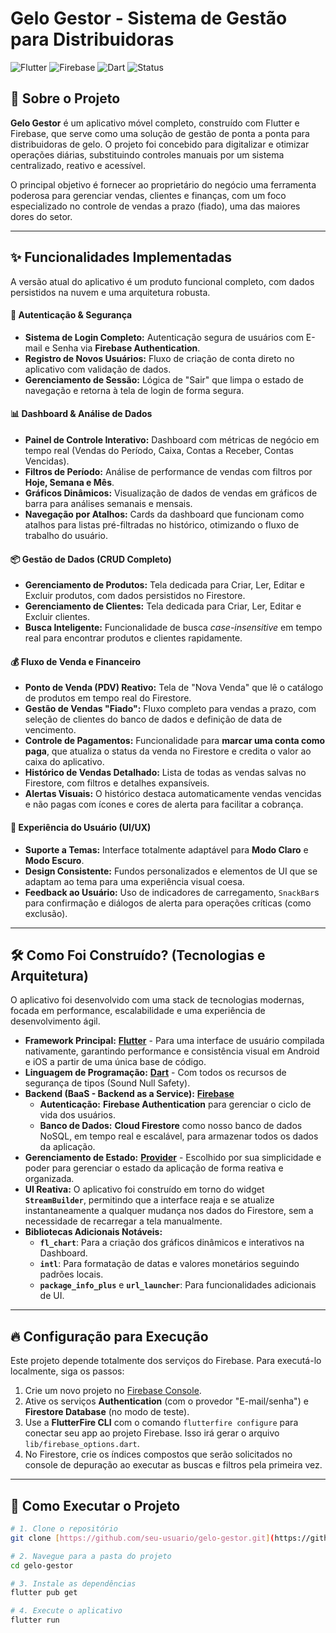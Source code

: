 # Gelo Gestor - Sistema de Gestão para Distribuidoras

![Flutter](https://img.shields.io/badge/Framework-Flutter-02569B?style=for-the-badge&logo=flutter)
![Firebase](https://img.shields.io/badge/Backend-Firebase-FFCA28?style=for-the-badge&logo=firebase)
![Dart](https://img.shields.io/badge/Language-Dart-0175C2?style=for-the-badge&logo=dart)
![Status](https://img.shields.io/badge/Status-V1.0-green?style=for-the-badge)

## 📖 Sobre o Projeto

**Gelo Gestor** é um aplicativo móvel completo, construído com Flutter e Firebase, que serve como uma solução de gestão de ponta a ponta para distribuidoras de gelo. O projeto foi concebido para digitalizar e otimizar operações diárias, substituindo controles manuais por um sistema centralizado, reativo e acessível.

O principal objetivo é fornecer ao proprietário do negócio uma ferramenta poderosa para gerenciar vendas, clientes e finanças, com um foco especializado no controle de vendas a prazo (fiado), uma das maiores dores do setor.

---

## ✨ Funcionalidades Implementadas

A versão atual do aplicativo é um produto funcional completo, com dados persistidos na nuvem e uma arquitetura robusta.

#### 🔑 **Autenticação & Segurança**
* **Sistema de Login Completo:** Autenticação segura de usuários com E-mail e Senha via **Firebase Authentication**.
* **Registro de Novos Usuários:** Fluxo de criação de conta direto no aplicativo com validação de dados.
* **Gerenciamento de Sessão:** Lógica de "Sair" que limpa o estado de navegação e retorna à tela de login de forma segura.

#### 📊 **Dashboard & Análise de Dados**
* **Painel de Controle Interativo:** Dashboard com métricas de negócio em tempo real (Vendas do Período, Caixa, Contas a Receber, Contas Vencidas).
* **Filtros de Período:** Análise de performance de vendas com filtros por **Hoje, Semana e Mês**.
* **Gráficos Dinâmicos:** Visualização de dados de vendas em gráficos de barra para análises semanais e mensais.
* **Navegação por Atalhos:** Cards da dashboard que funcionam como atalhos para listas pré-filtradas no histórico, otimizando o fluxo de trabalho do usuário.

#### 📦 **Gestão de Dados (CRUD Completo)**
* **Gerenciamento de Produtos:** Tela dedicada para Criar, Ler, Editar e Excluir produtos, com dados persistidos no Firestore.
* **Gerenciamento de Clientes:** Tela dedicada para Criar, Ler, Editar e Excluir clientes.
* **Busca Inteligente:** Funcionalidade de busca *case-insensitive* em tempo real para encontrar produtos e clientes rapidamente.

#### 💰 **Fluxo de Venda e Financeiro**
* **Ponto de Venda (PDV) Reativo:** Tela de "Nova Venda" que lê o catálogo de produtos em tempo real do Firestore.
* **Gestão de Vendas "Fiado":** Fluxo completo para vendas a prazo, com seleção de clientes do banco de dados e definição de data de vencimento.
* **Controle de Pagamentos:** Funcionalidade para **marcar uma conta como paga**, que atualiza o status da venda no Firestore e credita o valor ao caixa do aplicativo.
* **Histórico de Vendas Detalhado:** Lista de todas as vendas salvas no Firestore, com filtros e detalhes expansíveis.
* **Alertas Visuais:** O histórico destaca automaticamente vendas vencidas e não pagas com ícones e cores de alerta para facilitar a cobrança.

#### 🎨 **Experiência do Usuário (UI/UX)**
* **Suporte a Temas:** Interface totalmente adaptável para **Modo Claro** e **Modo Escuro**.
* **Design Consistente:** Fundos personalizados e elementos de UI que se adaptam ao tema para uma experiência visual coesa.
* **Feedback ao Usuário:** Uso de indicadores de carregamento, `SnackBar`s para confirmação e diálogos de alerta para operações críticas (como exclusão).

---

## 🛠️ Como Foi Construído? (Tecnologias e Arquitetura)

O aplicativo foi desenvolvido com uma stack de tecnologias modernas, focada em performance, escalabilidade e uma experiência de desenvolvimento ágil.

* **Framework Principal:** **[Flutter](https://flutter.dev/)** - Para uma interface de usuário compilada nativamente, garantindo performance e consistência visual em Android e iOS a partir de uma única base de código.
* **Linguagem de Programação:** **[Dart](https://dart.dev/)** - Com todos os recursos de segurança de tipos (Sound Null Safety).
* **Backend (BaaS - Backend as a Service):** **[Firebase](https://firebase.google.com/)**
    * **Autenticação:** **Firebase Authentication** para gerenciar o ciclo de vida dos usuários.
    * **Banco de Dados:** **Cloud Firestore** como nosso banco de dados NoSQL, em tempo real e escalável, para armazenar todos os dados da aplicação.
* **Gerenciamento de Estado:** **[Provider](https://pub.dev/packages/provider)** - Escolhido por sua simplicidade e poder para gerenciar o estado da aplicação de forma reativa e organizada.
* **UI Reativa:** O aplicativo foi construído em torno do widget **`StreamBuilder`**, permitindo que a interface reaja e se atualize instantaneamente a qualquer mudança nos dados do Firestore, sem a necessidade de recarregar a tela manualmente.
* **Bibliotecas Adicionais Notáveis:**
    * **`fl_chart`**: Para a criação dos gráficos dinâmicos e interativos na Dashboard.
    * **`intl`**: Para formatação de datas e valores monetários seguindo padrões locais.
    * **`package_info_plus`** e **`url_launcher`**: Para funcionalidades adicionais de UI.

---

## 🔥 Configuração para Execução

Este projeto depende totalmente dos serviços do Firebase. Para executá-lo localmente, siga os passos:

1.  Crie um novo projeto no [Firebase Console](https://console.firebase.google.com/).
2.  Ative os serviços **Authentication** (com o provedor "E-mail/senha") e **Firestore Database** (no modo de teste).
3.  Use a **FlutterFire CLI** com o comando `flutterfire configure` para conectar seu app ao projeto Firebase. Isso irá gerar o arquivo `lib/firebase_options.dart`.
4.  No Firestore, crie os índices compostos que serão solicitados no console de depuração ao executar as buscas e filtros pela primeira vez.

---

## 🚀 Como Executar o Projeto

```bash
# 1. Clone o repositório
git clone [https://github.com/seu-usuario/gelo-gestor.git](https://github.com/seu-usuario/gelo-gestor.git)

# 2. Navegue para a pasta do projeto
cd gelo-gestor

# 3. Instale as dependências
flutter pub get

# 4. Execute o aplicativo
flutter run
